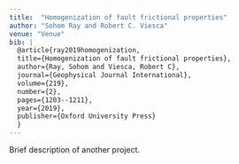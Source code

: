 ```yaml
---
title:  "Homogenization of fault frictional properties"
author: "Sohom Ray and Robert C. Viesca"
venue: "Venue"
bib: |
  @article{ray2019homogenization,
  title={Homogenization of fault frictional properties},
  author={Ray, Sohom and Viesca, Robert C},
  journal={Geophysical Journal International},
  volume={219},
  number={2},
  pages={1203--1211},
  year={2019},
  publisher={Oxford University Press}
  }
---
```

Brief description of another project.
